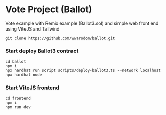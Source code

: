 # Vote Project (Ballot)

Vote example with Remix example (Ballot3.sol) and simple web front end using ViteJS and Tailwind

```shell
git clone https://github.com/wwarodom/ballot.git 
```

### Start deploy Ballot3 contract
```shell
cd ballot
npm i
npx hardhat run script scripts/deploy-ballot3.ts --network localhost 
npx hardhat node
```

### Start ViteJS frontend
```shell
cd frontend
npm i
npm run dev
```
